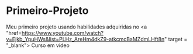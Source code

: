 # Primeiro-Projeto
Meu primeiro projeto usando habilidades adquiridas no <a "href=https://www.youtube.com/watch?v=Ejkb_YpuHWs&list=PLHz_AreHm4dkZ9-atkcmcBaMZdmLHft8n" target = "_blank"> Curso em vídeo </a>
